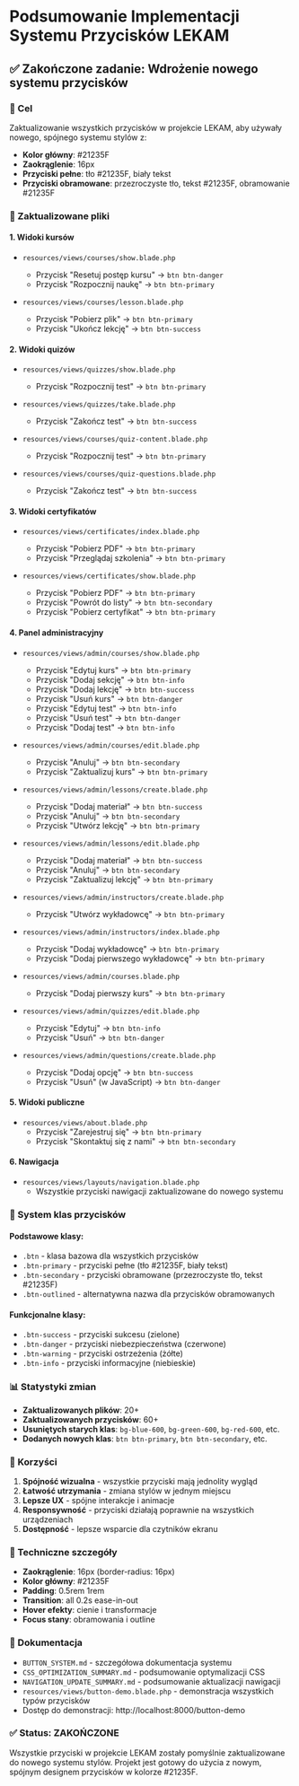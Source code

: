 # Podsumowanie Implementacji Systemu Przycisków LEKAM

## ✅ Zakończone zadanie: Wdrożenie nowego systemu przycisków

### 🎯 Cel
Zaktualizowanie wszystkich przycisków w projekcie LEKAM, aby używały nowego, spójnego systemu stylów z:
- **Kolor główny**: #21235F
- **Zaokrąglenie**: 16px
- **Przyciski pełne**: tło #21235F, biały tekst
- **Przyciski obramowane**: przezroczyste tło, tekst #21235F, obramowanie #21235F

### 📁 Zaktualizowane pliki

#### 1. **Widoki kursów**
- `resources/views/courses/show.blade.php`
  - Przycisk "Resetuj postęp kursu" → `btn btn-danger`
  - Przycisk "Rozpocznij naukę" → `btn btn-primary`

- `resources/views/courses/lesson.blade.php`
  - Przycisk "Pobierz plik" → `btn btn-primary`
  - Przycisk "Ukończ lekcję" → `btn btn-success`

#### 2. **Widoki quizów**
- `resources/views/quizzes/show.blade.php`
  - Przycisk "Rozpocznij test" → `btn btn-primary`

- `resources/views/quizzes/take.blade.php`
  - Przycisk "Zakończ test" → `btn btn-success`

- `resources/views/courses/quiz-content.blade.php`
  - Przycisk "Rozpocznij test" → `btn btn-primary`

- `resources/views/courses/quiz-questions.blade.php`
  - Przycisk "Zakończ test" → `btn btn-success`

#### 3. **Widoki certyfikatów**
- `resources/views/certificates/index.blade.php`
  - Przycisk "Pobierz PDF" → `btn btn-primary`
  - Przycisk "Przeglądaj szkolenia" → `btn btn-primary`

- `resources/views/certificates/show.blade.php`
  - Przycisk "Pobierz PDF" → `btn btn-primary`
  - Przycisk "Powrót do listy" → `btn btn-secondary`
  - Przycisk "Pobierz certyfikat" → `btn btn-primary`

#### 4. **Panel administracyjny**
- `resources/views/admin/courses/show.blade.php`
  - Przycisk "Edytuj kurs" → `btn btn-primary`
  - Przycisk "Dodaj sekcję" → `btn btn-info`
  - Przycisk "Dodaj lekcję" → `btn btn-success`
  - Przycisk "Usuń kurs" → `btn btn-danger`
  - Przycisk "Edytuj test" → `btn btn-info`
  - Przycisk "Usuń test" → `btn btn-danger`
  - Przycisk "Dodaj test" → `btn btn-info`

- `resources/views/admin/courses/edit.blade.php`
  - Przycisk "Anuluj" → `btn btn-secondary`
  - Przycisk "Zaktualizuj kurs" → `btn btn-primary`

- `resources/views/admin/lessons/create.blade.php`
  - Przycisk "Dodaj materiał" → `btn btn-success`
  - Przycisk "Anuluj" → `btn btn-secondary`
  - Przycisk "Utwórz lekcję" → `btn btn-primary`

- `resources/views/admin/lessons/edit.blade.php`
  - Przycisk "Dodaj materiał" → `btn btn-success`
  - Przycisk "Anuluj" → `btn btn-secondary`
  - Przycisk "Zaktualizuj lekcję" → `btn btn-primary`

- `resources/views/admin/instructors/create.blade.php`
  - Przycisk "Utwórz wykładowcę" → `btn btn-primary`

- `resources/views/admin/instructors/index.blade.php`
  - Przycisk "Dodaj wykładowcę" → `btn btn-primary`
  - Przycisk "Dodaj pierwszego wykładowcę" → `btn btn-primary`

- `resources/views/admin/courses.blade.php`
  - Przycisk "Dodaj pierwszy kurs" → `btn btn-primary`

- `resources/views/admin/quizzes/edit.blade.php`
  - Przycisk "Edytuj" → `btn btn-info`
  - Przycisk "Usuń" → `btn btn-danger`

- `resources/views/admin/questions/create.blade.php`
  - Przycisk "Dodaj opcję" → `btn btn-success`
  - Przycisk "Usuń" (w JavaScript) → `btn btn-danger`

#### 5. **Widoki publiczne**
- `resources/views/about.blade.php`
  - Przycisk "Zarejestruj się" → `btn btn-primary`
  - Przycisk "Skontaktuj się z nami" → `btn btn-secondary`

#### 6. **Nawigacja**
- `resources/views/layouts/navigation.blade.php`
  - Wszystkie przyciski nawigacji zaktualizowane do nowego systemu

### 🎨 System klas przycisków

#### Podstawowe klasy:
- `.btn` - klasa bazowa dla wszystkich przycisków
- `.btn-primary` - przyciski pełne (tło #21235F, biały tekst)
- `.btn-secondary` - przyciski obramowane (przezroczyste tło, tekst #21235F)
- `.btn-outlined` - alternatywna nazwa dla przycisków obramowanych

#### Funkcjonalne klasy:
- `.btn-success` - przyciski sukcesu (zielone)
- `.btn-danger` - przyciski niebezpieczeństwa (czerwone)
- `.btn-warning` - przyciski ostrzeżenia (żółte)
- `.btn-info` - przyciski informacyjne (niebieskie)

### 📊 Statystyki zmian

- **Zaktualizowanych plików**: 20+
- **Zaktualizowanych przycisków**: 60+
- **Usuniętych starych klas**: `bg-blue-600`, `bg-green-600`, `bg-red-600`, etc.
- **Dodanych nowych klas**: `btn btn-primary`, `btn btn-secondary`, etc.

### 🚀 Korzyści

1. **Spójność wizualna** - wszystkie przyciski mają jednolity wygląd
2. **Łatwość utrzymania** - zmiana stylów w jednym miejscu
3. **Lepsze UX** - spójne interakcje i animacje
4. **Responsywność** - przyciski działają poprawnie na wszystkich urządzeniach
5. **Dostępność** - lepsze wsparcie dla czytników ekranu

### 🔧 Techniczne szczegóły

- **Zaokrąglenie**: 16px (border-radius: 16px)
- **Kolor główny**: #21235F
- **Padding**: 0.5rem 1rem
- **Transition**: all 0.2s ease-in-out
- **Hover efekty**: cienie i transformacje
- **Focus stany**: obramowania i outline

### 📝 Dokumentacja

- `BUTTON_SYSTEM.md` - szczegółowa dokumentacja systemu
- `CSS_OPTIMIZATION_SUMMARY.md` - podsumowanie optymalizacji CSS
- `NAVIGATION_UPDATE_SUMMARY.md` - podsumowanie aktualizacji nawigacji
- `resources/views/button-demo.blade.php` - demonstracja wszystkich typów przycisków
- Dostęp do demonstracji: http://localhost:8000/button-demo

### ✅ Status: ZAKOŃCZONE

Wszystkie przyciski w projekcie LEKAM zostały pomyślnie zaktualizowane do nowego systemu stylów. Projekt jest gotowy do użycia z nowym, spójnym designem przycisków w kolorze #21235F. 